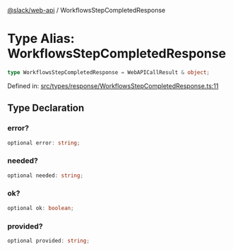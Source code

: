 [@slack/web-api](../index.md) / WorkflowsStepCompletedResponse

# Type Alias: WorkflowsStepCompletedResponse

```ts
type WorkflowsStepCompletedResponse = WebAPICallResult & object;
```

Defined in: [src/types/response/WorkflowsStepCompletedResponse.ts:11](https://github.com/slackapi/node-slack-sdk/blob/main/packages/web-api/src/types/response/WorkflowsStepCompletedResponse.ts#L11)

## Type Declaration

### error?

```ts
optional error: string;
```

### needed?

```ts
optional needed: string;
```

### ok?

```ts
optional ok: boolean;
```

### provided?

```ts
optional provided: string;
```
